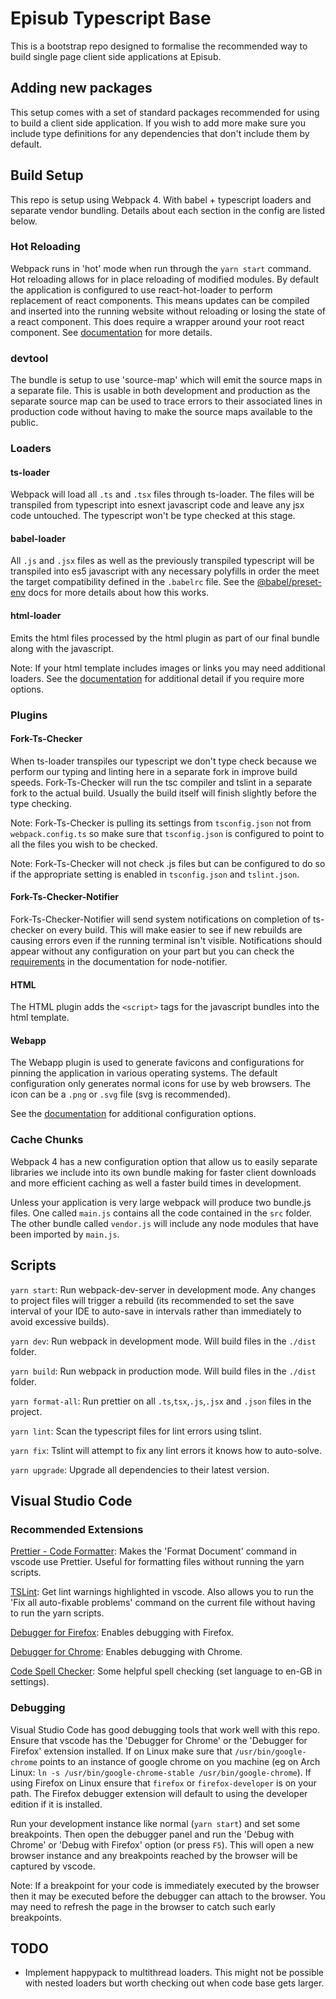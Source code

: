 # Episub Typescript Base

This is a bootstrap repo designed to formalise the recommended way to build
single page client side applications at Episub.

## Adding new packages

This setup comes with a set of standard packages recommended for using to build
a client side application. If you wish to add more make sure you include type
definitions for any dependencies that don't include them by default.

## Build Setup

This repo is setup using Webpack 4. With babel + typescript loaders and separate
vendor bundling. Details about each section in the config are listed below.

### Hot Reloading

Webpack runs in 'hot' mode when run through the `yarn start` command. Hot
reloading allows for in place reloading of modified modules. By default the
application is configured to use react-hot-loader to perform replacement of
react components. This means updates can be compiled and inserted into the
running website without reloading or losing the state of a react component. This
does require a wrapper around your root react component. See
[documentation](https://github.com/gaearon/react-hot-loader) for more details.

### devtool

The bundle is setup to use 'source-map' which will emit the source maps in a
separate file. This is usable in both development and production as the separate
source map can be used to trace errors to their associated lines in production
code without having to make the source maps available to the public.

### Loaders

#### ts-loader

Webpack will load all `.ts` and `.tsx` files through ts-loader. The files will
be transpiled from typescript into esnext javascript code and leave any jsx code
untouched. The typescript won't be type checked at this stage.

#### babel-loader

All `.js` and `.jsx` files as well as the previously transpiled typescript will
be transpiled into es5 javascript with any necessary polyfills in order the meet
the target compatibility defined in the `.babelrc` file. See the
[@babel/preset-env](https://github.com/babel/babel/tree/master/packages/babel-preset-env)
docs for more details about how this works.

#### html-loader

Emits the html files processed by the html plugin as part of our final bundle
along with the javascript.

Note: If your html template includes images or links you may need additional
loaders. See the [documentation](https://webpack.js.org/loaders/html-loader/)
for additional detail if you require more options.

### Plugins

#### Fork-Ts-Checker

When ts-loader transpiles our typescript we don't type check because we perform
our typing and linting here in a separate fork in improve build speeds.
Fork-Ts-Checker will run the tsc compiler and tslint in a separate fork to the
actual build. Usually the build itself will finish slightly before the type
checking.

Note: Fork-Ts-Checker is pulling its settings from `tsconfig.json` not from
`webpack.config.ts` so make sure that `tsconfig.json` is configured to point to
all the files you wish to be checked.

Note: Fork-Ts-Checker will not check .js files but can be configured to do so if
the appropriate setting is enabled in `tsconfig.json` and `tslint.json`.

#### Fork-Ts-Checker-Notifier

Fork-Ts-Checker-Notifier will send system notifications on completion of
ts-checker on every build. This will make easier to see if new rebuilds are
causing errors even if the running terminal isn't visible. Notifications should
appear without any configuration on your part but you can check the
[requirements](https://github.com/mikaelbr/node-notifier#requirements) in the
documentation for node-notifier.

#### HTML

The HTML plugin adds the `<script>` tags for the javascript bundles into the html template.

#### Webapp

The Webapp plugin is used to generate favicons and configurations for pinning
the application in various operating systems. The default configuration only
generates normal icons for use by web browsers. The icon can be a `.png` or
`.svg` file (svg is recommended).

See the [documentation](https://github.com/brunocodutra/webapp-webpack-plugin)
for additional configuration options.

### Cache Chunks

Webpack 4 has a new configuration option that allow us to easily separate libraries we include into its own bundle making for faster client downloads and more efficient caching as well a faster build times in development.

Unless your application is very large webpack will produce two bundle.js files. One called `main.js` contains all the code contained in the `src` folder. The other bundle called `vendor.js` will include any node modules that have been imported by `main.js`.

## Scripts

`yarn start`: Run webpack-dev-server in development mode. Any changes to project
files will trigger a rebuild (its recommended to set the save interval of your
IDE to auto-save in intervals rather than immediately to avoid excessive builds).

`yarn dev`: Run webpack in development mode. Will build files in the `./dist`
folder.

`yarn build`: Run webpack in production mode. Will build files in the `./dist`
folder.

`yarn format-all`: Run prettier on all `.ts`,`tsx`,`.js`,`.jsx` and `.json`
files in the project.

`yarn lint`: Scan the typescript files for lint errors using tslint.

`yarn fix`: Tslint will attempt to fix any lint errors it knows how to
auto-solve.

`yarn upgrade`: Upgrade all dependencies to their latest version.

## Visual Studio Code

### Recommended Extensions

[Prettier - Code Formatter](https://marketplace.visualstudio.com/items?itemName=esbenp.prettier-vscode):
Makes the 'Format Document' command in vscode use Prettier. Useful for
formatting files without running the yarn scripts.

[TSLint](https://marketplace.visualstudio.com/items?itemName=eg2.tslint): Get
lint warnings highlighted in vscode. Also allows you to run the 'Fix all
auto-fixable problems' command on the current file without having to run the
yarn scripts.

[Debugger for Firefox](https://marketplace.visualstudio.com/items?itemName=hbenl.vscode-firefox-debug):
Enables debugging with Firefox.

[Debugger for Chrome](https://marketplace.visualstudio.com/items?itemName=msjsdiag.debugger-for-chrome):
Enables debugging with Chrome.

[Code Spell Checker](https://marketplace.visualstudio.com/items?itemName=streetsidesoftware.code-spell-checker):
Some helpful spell checking (set language to en-GB in settings).

### Debugging

Visual Studio Code has good debugging tools that work well with this repo.
Ensure that vscode has the 'Debugger for Chrome' or the 'Debugger for Firefox'
extension installed. If on Linux make sure that `/usr/bin/google-chrome` points
to an instance of google chrome on you machine (eg on Arch Linux: `ln -s
/usr/bin/google-chrome-stable /usr/bin/google-chrome`). If using Firefox on
Linux ensure that `firefox` or `firefox-developer` is on your path. The Firefox
debugger extension will default to using the developer edition if it is
installed.

Run your development instance like normal (`yarn start`) and set some
breakpoints. Then open the debugger panel and run the 'Debug with Chrome' or
'Debug with Firefox' option (or press `F5`). This will open a new browser
instance and any breakpoints reached by the browser will be captured by vscode.

Note: If a breakpoint for your code is immediately executed by the browser then
it may be executed before the debugger can attach to the browser. You may need
to refresh the page in the browser to catch such early breakpoints.

## TODO

- Implement happypack to multithread loaders. This might not be possible with
  nested loaders but worth checking out when code base gets larger.